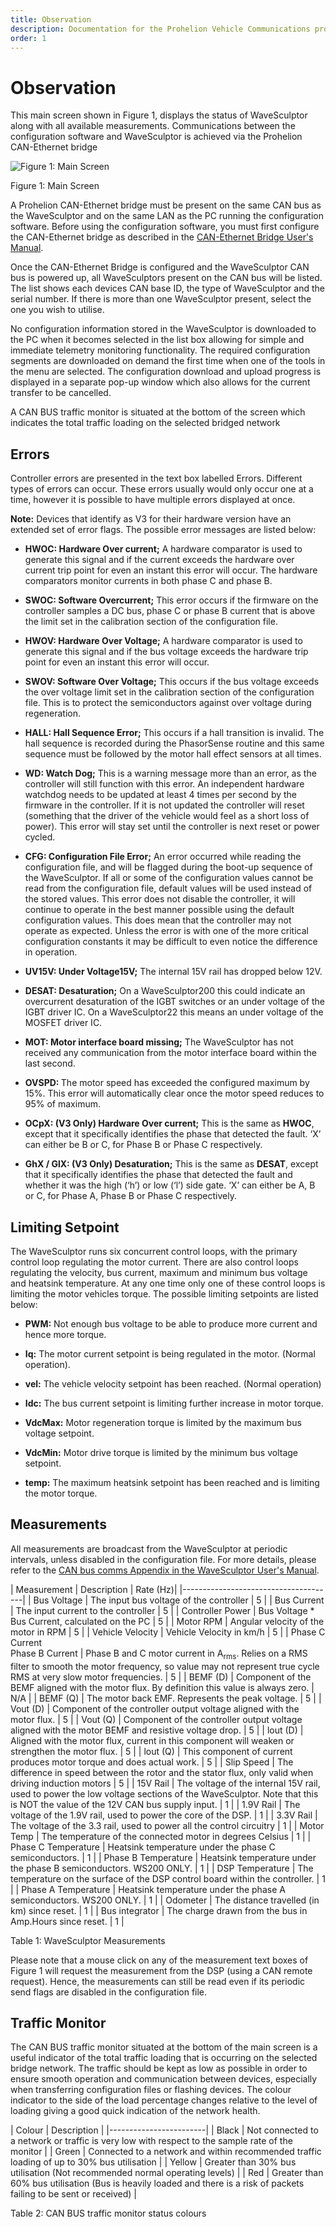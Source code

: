 ```yaml
---
title: Observation
description: Documentation for the Prohelion Vehicle Communications protocol
order: 1
---
```


# Observation

This main screen shown in Figure 1, displays the status of WaveSculptor along with all available measurements.  Communications between the configuration software and WaveSculptor is achieved via the Prohelion CAN-Ethernet bridge

![Figure 1: Main Screen](images/observation.png)

Figure 1: Main Screen

A Prohelion CAN-Ethernet bridge must be present on the same CAN bus as the WaveSculptor and on the same LAN as the PC running the configuration software. Before using the configuration software, you must first configure the CAN-Ethernet bridge as described in the [CAN-Ethernet Bridge User's Manual](http://localhost:4000/CAN_Bus_To_Ethernet_Bridge/CAN-Ethernet_Bridge_User_Manual/index.md).

Once the CAN-Ethernet Bridge is configured and the WaveSculptor CAN bus is powered up, all WaveSculptors present on the CAN bus will be listed. The list shows each devices CAN base ID, the type of WaveSculptor and the serial number. If there is more than one WaveSculptor present, select the one you wish to utilise.

No configuration information stored in the WaveSculptor is downloaded to the PC when it becomes selected in the list box allowing for simple and immediate telemetry monitoring functionality. The required configuration segments are downloaded on demand the first time when one of the tools in the menu are selected. The configuration download and upload progress is displayed in a separate pop-up window which also allows for the current transfer to be cancelled.

A CAN BUS traffic monitor is situated at the bottom of the screen which indicates the total traffic loading on the selected bridged network

## Errors

Controller errors are presented in the text box labelled Errors. Different types of errors can occur. These errors usually would only occur one at a time, however it is possible to have multiple errors displayed at once.

<strong>Note:</strong> Devices that identify as V3 for their hardware version have an extended set of error flags. The possible error messages are listed below:

*   <strong>HWOC: Hardware Over current;</strong> A hardware comparator is used to generate this signal and if the current exceeds the hardware over current trip point for even an instant this error will occur. The hardware comparators monitor currents in both phase C and phase B.

*   <strong>SWOC: Software Overcurrent;</strong> This error occurs if the firmware on the controller samples a DC bus, phase C or phase B current that is above the limit set in the calibration section of the configuration file.

*   <strong>HWOV: Hardware Over Voltage;</strong> A hardware comparator is used to generate this signal and if the bus voltage exceeds the hardware trip point for even an instant this error will occur.

*   <strong>SWOV: Software Over Voltage;</strong> This occurs if the bus voltage exceeds the over voltage limit set in the calibration section of the configuration file. This is to protect the semiconductors against over voltage during regeneration.

*   <strong>HALL: Hall Sequence Error;</strong> This occurs if a hall transition is invalid. The hall sequence is recorded during the PhasorSense routine and this same sequence must be followed by the motor hall effect sensors at all times.

*   <strong>WD: Watch Dog;</strong> This is a warning message more than an error, as the controller will still function with this error. An independent hardware watchdog needs to be updated at least 4 times per second by the firmware in the controller. If it is not updated the controller will reset (something that the driver of the vehicle would feel as a short loss of power). This error will stay set until the controller is next reset or power cycled.

*   <strong>CFG: Configuration File Error;</strong> An error occurred while reading the configuration file, and will be flagged during the boot-up sequence of the WaveSculptor. If all or some of the configuration values cannot be read from the configuration file, default values will be used instead of the stored values. This error does not disable the controller, it will continue to operate in the best manner possible using the default configuration values. This does mean that the controller may not operate as expected. Unless the error is with one of the more critical configuration constants it may be difficult to even notice the difference in operation.

*   <strong>UV15V: Under Voltage15V;</strong> The internal 15V rail has dropped below 12V.

*   <strong>DESAT: Desaturation;</strong> On a WaveSculptor200 this could indicate an overcurrent desaturation of the IGBT switches or an under voltage of the IGBT driver IC. On a WaveSculptor22 this means an under voltage of the MOSFET driver IC.

*   <strong>MOT: Motor interface board missing;</strong> The WaveSculptor has not received any communication from the motor interface board within the last second.

*   <strong>OVSPD: </strong>The motor speed has exceeded the configured maximum by 15%. This error will automatically clear once the motor speed reduces to 95% of maximum.

*   <strong>OCpX: (V3 Only) Hardware Over current;</strong> This is the same as <strong>HWOC</strong>, except that it specifically identifies the phase that detected the fault. ‘X’ can either be B or C, for Phase B or Phase C respectively.

*   <strong>GhX / GlX: (V3 Only) Desaturation;</strong> This is the same as <strong>DESAT</strong>, except that it specifically identifies the phase that detected the fault and whether it was the high (‘h’) or low (‘l’) side gate. ‘X’ can either be A, B or C, for Phase A, Phase B or Phase C respectively.

## Limiting Setpoint

The WaveSculptor runs six concurrent control loops, with the primary control loop regulating the motor current. There are also control loops regulating the velocity, bus current, maximum and minimum bus voltage and heatsink temperature. At any one time only one of these control loops is limiting the motor vehicles torque. The possible limiting setpoints are listed below:

*   <strong>PWM:</strong> Not enough bus voltage to be able to produce more current and hence more torque.

*   <strong>Iq:</strong> The motor current setpoint is being regulated in the motor. (Normal operation).

*   <strong>vel:</strong> The vehicle velocity setpoint has been reached. (Normal operation)

*   <strong>Idc:</strong> The bus current setpoint is limiting further increase in motor torque.

*   <strong>VdcMax:</strong> Motor regeneration torque is limited by the maximum bus voltage setpoint.

*   <strong>VdcMin:</strong> Motor drive torque is limited by the minimum bus voltage setpoint.

*   <strong>temp:</strong> The maximum heatsink setpoint has been reached and is limiting the motor torque.

## Measurements

All measurements are broadcast from the WaveSculptor at periodic intervals, unless disabled in the configuration file.  For more details, please refer to the [CAN bus comms Appendix in the WaveSculptor User's Manual](http://localhost:4000/WaveSculptor_Motor_Controllers/User_Manual/Appendix_C.md).

| Measurement | Description | Rate (Hz)|
|--------------------------------------|
| Bus Voltage | The input bus voltage of the controller | 5 |
| Bus Current | The input current to the controller | 5 |
| Controller Power | Bus Voltage * Bus Current, calculated on the PC | 5 |
| Motor RPM | Angular velocity of the motor in RPM | 5 |
| Vehicle Velocity | Vehicle Velocity in km/h | 5 |
| Phase C Current<br>Phase B Current | Phase B and C motor current in A<sub>rms</sub>. Relies on a RMS filter to smooth the motor frequency, so value may not represent true cycle RMS at very slow motor frequencies. | 5 |
| BEMF (D) | Component of the BEMF aligned with the motor flux. By definition this value is always zero. | N/A |
| BEMF (Q) | The motor back EMF. Represents the peak voltage. | 5 |
| Vout (D) | Component of the controller output voltage aligned with the motor flux. | 5 |
| Vout (Q) | Component of the controller output voltage aligned with the motor BEMF and resistive voltage drop. | 5 |
| lout (D) | Aligned with the motor flux, current in this component will weaken or strengthen the motor flux. | 5 |
| lout (Q) | This component of current produces motor torque and does actual work. | 5 |
| Slip Speed | The difference in speed between the rotor and the stator flux, only valid when driving induction motors | 5 |
| 15V Rail | The voltage of the internal 15V rail, used to power the low voltage sections of the WaveSculptor.  Note that this is NOT the value of the 12V CAN bus supply input. | 1 |
| 1.9V Rail | The voltage of the 1.9V rail, used to power the core of the DSP. | 1 |
| 3.3V Rail | The voltage of the 3.3 rail, used to power all the control circuitry | 1 |
| Motor Temp | The temperature of the connected motor in degrees Celsius | 1 |
| Phase C Temperature | Heatsink temperature under the phase C semiconductors. | 1 |
| Phase B Temperature | Heatsink temperature under the phase B semiconductors. WS200 ONLY. | 1 |
| DSP Temperature | The temperature on the surface of the DSP control board within the controller. | 1 |
| Phase A Temperature | Heatsink temperature under the phase A semiconductors. WS200 ONLY. | 1 |
| Odometer | The distance travelled (in km) since reset. | 1 |
| Bus integrator | The charge drawn from the bus in Amp.Hours since reset. | 1 |

Table 1: WaveSculptor Measurements

Please note that a mouse click on any of the measurement text boxes of Figure 1 will request the measurement from the DSP (using a CAN remote request). Hence, the measurements can still be read even if its periodic send flags are disabled in the configuration file.

## Traffic Monitor 

The CAN BUS traffic monitor situated at the bottom of the main screen is a useful indicator of the total traffic loading that is occurring on the selected bridge network. The traffic should be kept as low as possible in order to ensure smooth operation and communication between devices, especially when transferring configuration files or flashing devices. The colour indicator to the side of the load percentage changes relative to the level of loading giving a good quick indication of the network health.

| Colour | Description |
|------------------------|
| Black | Not connected to a network or traffic is very low with respect to the sample rate of the monitor |
| Green | Connected to a network and within recommended traffic loading of up to 30% bus utilisation |
| Yellow | Greater than 30% bus utilisation (Not recommended normal operating levels) |
| Red | Greater than 60% bus utilisation (Bus is heavily loaded and there is a risk of packets failing to be sent or received) |

Table 2: CAN BUS traffic monitor status colours



